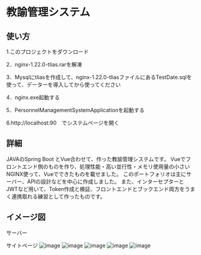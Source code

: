 # 教諭管理システム

## 使い方
1.このプロジェクトをダウンロード　

2．nginx-1.22.0-tlias.rarを解凍  

3．Mysqlにtliasを作成して、nginx-1.22.0-tliasファイルにあるTestDate.sqlを使って、データーを導入してから使ってください

4．nginx.exe起動する

5．PersonnelManagementSystemApplicationを起動する

6.http://localhost:90　でシステムページを開く

## 詳細
JAVAのSpring Boot とVue合わせて、作った教諭管理システムです。
Vueでフロントエンド側のものを作り、処理性能・高い並行性・メモリ使用量の小さいNGINX使って、Vueでできたものを載せました。
このポートフォリオは主にサーバー、APIの設計などを中心に作成しました。
また、インターセプターとJWTなど用いて、Token作成と検証、フロントエンドとブックエンド両方をうまく連携取れる練習として作ったものです。


## イメージ図　
サーバー

サイトページ
![image](https://github.com/g8uy65f43/personnel_management_system-/assets/105122594/b95427b2-4879-4de8-bac1-d45ed85bcf02)
![image](https://github.com/g8uy65f43/personnel_management_system-/assets/105122594/1d1c9651-df2a-43e5-8dc4-13eab8874001)
![image](https://github.com/g8uy65f43/personnel_management_system-/assets/105122594/15686d27-66dc-470d-8511-3e17a87f8245)
![image](https://github.com/g8uy65f43/personnel_management_system-/assets/105122594/763df75b-e192-4f5c-a1de-241c9d5bf105)
![image](https://github.com/g8uy65f43/personnel_management_system-/assets/105122594/f15677ea-c096-4be7-8958-376e8d4915ba)